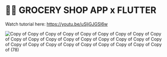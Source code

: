 # 🥑📱 GROCERY SHOP APP x FLUTTER

Watch tutorial here: https://youtu.be/uSljGJGSl6w

![Copy of Copy of Copy of Copy of Copy of Copy of Copy of Copy of Copy of Copy of Copy of Copy of Copy of Copy of Copy of Copy of Copy of Copy of Copy of Copy of Copy of Copy of Copy of Copy of Copy of Copy of Copy of  (78)](https://user-images.githubusercontent.com/29016489/202660948-b62c47ef-4f73-4b8c-8e0d-09c0fc297e3a.png)
